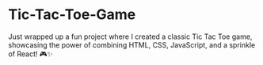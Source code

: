 # Tic-Tac-Toe-Game
Just wrapped up a fun project where I created a classic Tic Tac Toe game, showcasing the power of combining HTML, CSS, JavaScript, and a sprinkle of React! 🎮✨ 
